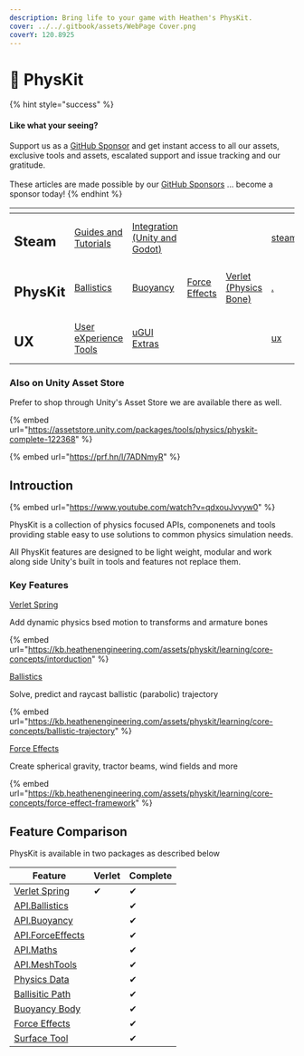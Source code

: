 ```yaml
---
description: Bring life to your game with Heathen's PhysKit.
cover: ../../.gitbook/assets/WebPage Cover.png
coverY: 120.8925
---
```


# 🚀 PhysKit

{% hint style="success" %}
#### Like what your seeing?

Support us as a [GitHub Sponsor](../../become-a-sponsor/) and get instant access to all our assets, exclusive tools and assets, escalated support and issue tracking and our gratitude.\
\
These articles are made possible by our [GitHub Sponsors](../../become-a-sponsor/) ... become a sponsor today!
{% endhint %}

<table data-view="cards"><thead><tr><th></th><th></th><th></th><th></th><th></th><th data-hidden data-card-target data-type="content-ref"></th><th data-hidden data-card-cover data-type="files"></th></tr></thead><tbody><tr><td><h2>Steam</h2></td><td><a href="../../company/steam/">Guides and Tutorials</a></td><td><a href="../steamworks/">Integration (Unity and Godot)</a></td><td></td><td></td><td><a href="../../company/steam/">steam</a></td><td><a href="../../.gitbook/assets/Steamworks Card.png">Steamworks Card.png</a></td></tr><tr><td><h2>PhysKit</h2></td><td><a href="learning/sample-scenes/fantasy-style-ballistic-simulation.md">Ballistics</a></td><td><a href="learning/sample-scenes/1-buoyancy-example.md">Buoyancy</a></td><td><a href="learning/sample-scenes/1-force-effect-fields.md">Force Effects</a></td><td><a href="learning/sample-scenes/2-verlet-spring-skinned-mesh.md">Verlet (Physics Bone)</a></td><td><a href="./">.</a></td><td><a href="../../.gitbook/assets/PhysKit Card.png">PhysKit Card.png</a></td></tr><tr><td><h2>UX</h2></td><td><a href="../ux/learning/core-concepts/">User eXperience Tools</a></td><td><a href="../ux/learning/ugui-extras/">uGUI Extras</a></td><td></td><td></td><td><a href="../ux/">ux</a></td><td><a href="../../.gitbook/assets/Splash Screen (1).png">Splash Screen (1).png</a></td></tr></tbody></table>

### Also on Unity Asset Store

Prefer to shop through Unity's Asset Store we are available there as well.

{% embed url="https://assetstore.unity.com/packages/tools/physics/physkit-complete-122368" %}

{% embed url="https://prf.hn/l/7ADNmyR" %}

## Introuction

{% embed url="https://www.youtube.com/watch?v=qdxouJvvyw0" %}

PhysKit is a collection of physics focused APIs, componenets and tools providing stable easy to use solutions to common physics simulation needs.

All PhysKit features are designed to be light weight, modular and work along side Unity's built in tools and features not replace them.

### Key Features

[Verlet Spring](intorduction.md)

Add dynamic physics bsed motion to transforms and armature bones

{% embed url="https://kb.heathenengineering.com/assets/physkit/learning/core-concepts/intorduction" %}

[Ballistics](learning/core-concepts/ballistic-trajectory.md)

Solve, predict and raycast ballistic (parabolic) trajectory

{% embed url="https://kb.heathenengineering.com/assets/physkit/learning/core-concepts/ballistic-trajectory" %}

[Force Effects](learning/core-concepts/force-effect-framework.md)

Create spherical gravity, tractor beams, wind fields and more

{% embed url="https://kb.heathenengineering.com/assets/physkit/learning/core-concepts/force-effect-framework" %}

## Feature Comparison

PhysKit is available in two packages as described below

| Feature                                                     | Verlet | Complete |
| ----------------------------------------------------------- | ------ | -------- |
| [Verlet Spring](components/verlet-spring.md)                | ✔      | ✔        |
| [API.Ballistics](api/ballistics.md)                         |        | ✔        |
| [API.Buoyancy](api/buoyancy.md)                             |        | ✔        |
| [API.ForceEffects](api/force-effects.md)                    |        | ✔        |
| [API.Maths](api/maths.md)                                   |        | ✔        |
| [API.MeshTools](api/mesh-tools.md)                          |        | ✔        |
| [Physics Data](components/physics-data.md)                  |        | ✔        |
| [Ballisitic Path](components/ballistic-path-line-render.md) |        | ✔        |
| [Buoyancy Body](components/buoyant-body.md)                 |        | ✔        |
| [Force Effects](objects/force-effect/)                      |        | ✔        |
| [Surface Tool](components/surface-tool.md)                  |        | ✔        |



